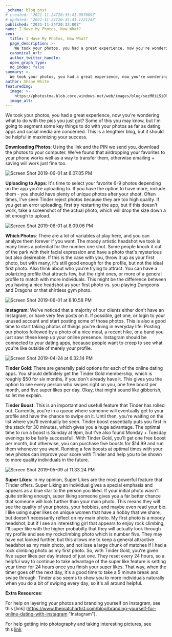 ```yaml
---
_schema: blog_post
# created: '2021-11-24T20:35:41.097089Z'
# updated: '2021-11-24T20:35:41.122124Z'
published: "2021-11-24T20:33:00Z"
name: I Have My Photos, Now What?
seo:
  title: I Have My Photos, Now What?
  page_description: >-
    We took your photos, you had a great experience, now you're wondering what to do with the pics you just got? Some of this you may know, but I'm going to segment some key things to do with your photos as far as dating apps and social media are concerned. This is a lengthier blog, but it should be helpful in maximizing your success.
  canonical_url:
  author_twitter_handle:
  open_graph_type:
  no_index: false
summary: >-
  We took your photos, you had a great experience, now you're wondering what to do with the pics you just got? Some of this you may know, but I'm going to segment some key things to do with your photos as far as dating apps and social media are concerned. This is a lengthier blog, but it should be helpful in maximizing your success.
author: Shane White
featuredImg:
  image: >-
    https://photostma.blob.core.windows.net/web/images/blog/sezM0iLSiORzBBBbRieQ.jpg
  image_alt:
---
```


We took your photos, you had a great experience, now you're wondering what to do with the pics you just got? Some of this you may know, but I'm going to segment some key things to do with your photos as far as dating apps and social media are concerned. This is a lengthier blog, but it should be helpful in maximizing your success.

**Downloading Photos**: Using the link and the PIN we send you, download the photos to your computer. We've found that airdropping your favorites to your phone works well as a way to transfer them, otherwise emailing + saving will work just fine too.

![Screen Shot 2019-06-01 at 8.07.05 PM](https://images.thematchartist.com/images/Missed%20Images/Screen_Shot_201.png)

**Uploading to Apps**: It's time to select your favorite 6-9 photos depending on the app you're uploading to. If you have the option to have more, include them - you should have plenty of unique photos after your shoot. Often times, I've seen Tinder reject photos because they are too high quality. If you get an error uploading, first try restarting the app, but if this doesn't work, take a screenshot of the actual photo, which will drop the size down a bit enough to upload.

![Screen Shot 2019-06-01 at 8.09.06 PM](https://images.thematchartist.com/images/Missed%20Images/Screen_Shot_201.png)

**Which Photos**: There are a lot of variables at play here, and you can analyze them forever if you want. The moody artistic headshot we took is many times a potential for the number one shot. Some people knock it out of the park with their facial expression and have a photo that's mysterious but also desireable. If this is the case with you, throw it up as your first photo, but with many, it's still good enough for the profile, but not the ideal first photo. Also think about who you're trying to attract. You can have a polarizing profile that attracts few, but the right ones, or more of a general profile to match with more individuals. This might be the difference between you having a nice headshot as your first photo vs. you playing Dungeons and Dragons or that shirtless gym photo.

![Screen Shot 2019-06-01 at 8.10.58 PM](https://images.thematchartist.com/images/Missed%20Images/Screen_Shot_201.png)

**Instagram**: We've noticed that a majority of our clients either don't have an Instagram, or have very few posts on it. If possible, get one, or login to your unused account and start posting some of those photos. This is also a good time to start taking photos of things you're doing in everyday life. Posting our photos followed by a photo of a nice meal, a recent hike, or a band you just saw: these keep up your online presence. Instagram should be connected to your dating apps, because people want to creep to see what you're like outside of merely your profile.

![Screen Shot 2019-04-24 at 6.32.14 PM](https://images.thematchartist.com/images/Missed%20Images/Screen_Shot_201.png)

**Tinder Gold**: There are generally paid options for each of the online dating apps. You should definitely get the Tinder Gold membership, which is roughly $50 for six months, if you don't already have it. This gives you the option to see every person who swipes right on you, one free boost per month, and five super likes per day. Okay, that might sound like gibberish, so let me explain.

**Tinder Boost**: This is an important and usefull feature that Tinder has rolled out. Currently, you're in a queue where someone will eventually get to your profile and have the chance to swipe on it. Until then, you're waiting on the list where you'll eventually be seen. Tinder boost essentially puts you first in the stack for 30 minutes, which gives you a huge advantage. The optimal time to run a boost is Sunday at 9pm, but I've also found Monday + Tuesday evenings to be fairly successfull. With Tinder Gold, you'll get one free boost per month, but otherwise, you can purchase five boosts for $14.99 and run them whenever you want. Running a few boosts at optimal times with your new photos can improve your score with Tinder and help you to be shown to more quality individuals in the future.

![Screen Shot 2019-05-09 at 11.33.24 PM](https://images.thematchartist.com/images/Missed%20Images/Screen_Shot_201.png)

**Super Likes**: In my opinion, Super Likes are the most powerful feature that Tinder offers. Super Liking an individual gives a special emphasis and appears as a blue star to the person you liked. If your initial photo wasn't quite striking enough, super liking someone gives you a far better chance that someone will look further than your main photo. This means they will see the quality of your photos, your hobbies, and maybe even read your bio. I like using super likes on unique women that have a hobby that we share, but doesn't necessarily reflect on my main photo. My first photo is a moody headshot, but if I see an interesting girl that appears to enjoy rock climbing, I'll super like with the higher probabilty that they will actually look through my profile and see my rockclimbing photo which is number five. They may have not looked further, but this allows me to keep a general attractive headshot as my main photo, and not lose a large chunk of matches if I had a rock climbing photo as my first photo. So, with Tinder Gold, you're given five super likes per day instead of just one. They reset every 24 hours, so a helpful way to continue to take advantage of the super like feature is setting your timer for 24 hours once you finish your super likes. That way, when the timer goes off the next day, it's a good time to take a 5 minute break and swipe through. Tinder also seems to show you to more individuals naturally when you do a bit of swiping every day, so it's all around helpful.

**Extra Resources**:

For help on layering your photos and branding yourself on Instagram, see this \[link\] (https://www.thematchartist.com/blog/branding-yourself-for-online-dating-with-instagram "Instagram").

For help getting into photography and taking interesting pictures, see this [link](https://www.thematchartist.com/blog/buying-a-camera "Camera")